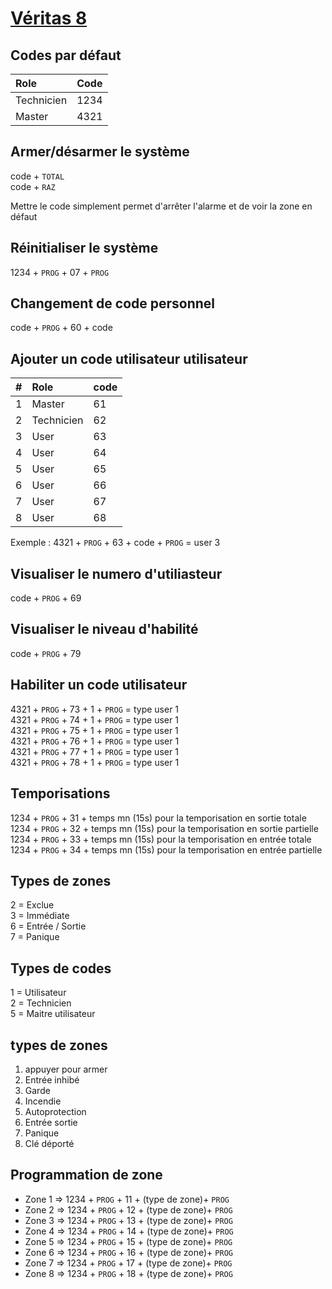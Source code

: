 # [Véritas 8](readme.md)

## Codes par défaut

| Role | Code |
|:--|:--|
| Technicien | 1234 |
| Master | 4321 |

## Armer/désarmer le système

code + `TOTAL`  
code + `RAZ`

Mettre le code simplement permet d'arrêter l'alarme et de voir la zone en défaut

## Réinitialiser le système

1234 + `PROG` + 07 + `PROG`

## Changement de code personnel

code + `PROG` + 60 + code

## Ajouter un code utilisateur utilisateur

| # | Role | code |
|:--|:--|:--|
| 1 | Master | 61 |
| 2 | Technicien | 62 |
| 3 | User | 63 |
| 4 | User | 64 |
| 5 | User | 65 |
| 6 | User | 66 |
| 7 | User | 67 |
| 8 | User | 68 |

Exemple : 4321 + `PROG` + 63 + code + `PROG` = user 3  

## Visualiser le numero d'utiliasteur

code + `PROG` + 69

## Visualiser le niveau d'habilité

code + `PROG` + 79

## Habiliter un code utilisateur

4321 + `PROG` + 73 + 1 + `PROG` = type user 1  
4321 + `PROG` + 74 + 1 + `PROG` = type user 1  
4321 + `PROG` + 75 + 1 + `PROG` = type user 1  
4321 + `PROG` + 76 + 1 + `PROG` = type user 1  
4321 + `PROG` + 77 + 1 + `PROG` = type user 1  
4321 + `PROG` + 78 + 1 + `PROG` = type user 1

## Temporisations

1234 + `PROG` + 31 + temps mn (15s) pour la temporisation en sortie totale  
1234 + `PROG` + 32 + temps mn (15s) pour la temporisation en sortie partielle  
1234 + `PROG` + 33 + temps mn (15s) pour la temporisation en entrée totale  
1234 + `PROG` + 34 + temps mn (15s) pour la temporisation en entrée partielle

## Types de zones

2 = Exclue  
3 = Immédiate  
6 = Entrée / Sortie  
7 = Panique

## Types de codes

1 = Utilisateur  
2 = Technicien  
5 = Maitre utilisateur

## types de zones

1. appuyer pour armer
2. Entrée inhibé
3. Garde
4. Incendie
5. Autoprotection
6. Entrée sortie
7. Panique
8. Clé déporté

## Programmation de zone

* Zone 1 =>  1234 + `PROG` + 11 + (type de zone)+ `PROG`
* Zone 2 =>  1234 + `PROG` + 12 + (type de zone)+ `PROG`
* Zone 3 =>  1234 + `PROG` + 13 + (type de zone)+ `PROG`
* Zone 4 =>  1234 + `PROG` + 14 + (type de zone)+ `PROG`
* Zone 5 =>  1234 + `PROG` + 15 + (type de zone)+ `PROG`
* Zone 6 =>  1234 + `PROG` + 16 + (type de zone)+ `PROG`
* Zone 7 =>  1234 + `PROG` + 17 + (type de zone)+ `PROG`
* Zone 8 =>  1234 + `PROG` + 18 + (type de zone)+ `PROG`

